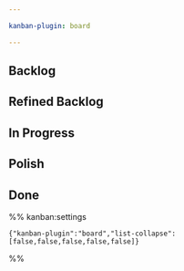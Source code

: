 ```yaml
---

kanban-plugin: board

---
```


## Backlog



## Refined Backlog



## In Progress



## Polish



## Done





%% kanban:settings
```
{"kanban-plugin":"board","list-collapse":[false,false,false,false,false]}
```
%%